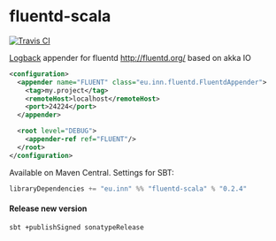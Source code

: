 fluentd-scala
=============

[![Travis CI](https://travis-ci.org/kulikov/fluentd-scala.svg?branch=master)](https://travis-ci.org/kulikov/fluentd-scala)

[Logback](http://logback.qos.ch) appender for fluentd http://fluentd.org/ based on akka IO


```xml
<configuration>
  <appender name="FLUENT" class="eu.inn.fluentd.FluentdAppender">
    <tag>my.project</tag>
    <remoteHost>localhost</remoteHost>
    <port>24224</port>
  </appender>

  <root level="DEBUG">
    <appender-ref ref="FLUENT"/>
  </root>
</configuration>
```

Available on Maven Central. Settings for SBT:

```scala
libraryDependencies += "eu.inn" %% "fluentd-scala" % "0.2.4"
```


#### Release new version

```
sbt +publishSigned sonatypeRelease
```
